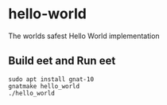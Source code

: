 # hello-world

The worlds safest Hello World implementation

## Build eet and Run eet

```
sudo apt install gnat-10
gnatmake hello_world
./hello_world
```


